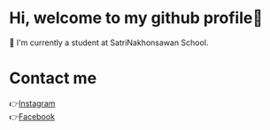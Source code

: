 # Hi, welcome to my github profile👋

📖 I'm currently a student at SatriNakhonsawan School.<br>


# Contact me
👉[Instagram](https://www.instagram.com/w.teeravat/)<br>
👉[Facebook](https://www.facebook.com/wteeravat/)


<!--
**teeravatw19/teeravatw19** is a ✨ _special_ ✨ repository because its `README.md` (this file) appears on your GitHub profile.

Here are some ideas to get you started:

- 🔭 I’m currently working on ...
- 🌱 I’m currently learning ...
- 👯 I’m looking to collaborate on ...
- 🤔 I’m looking for help with ...
- 💬 Ask me about ...
- 📫 How to reach me: ...
- 😄 Pronouns: ...
- ⚡ Fun fact: ...
-->
